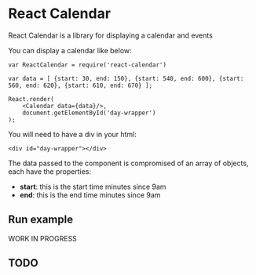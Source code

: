 # React Calendar
React Calendar is a library for displaying a calendar and events

You can display a calendar like below:

```
var ReactCalendar = require('react-calendar')

var data = [ {start: 30, end: 150}, {start: 540, end: 600}, {start: 560, end: 620}, {start: 610, end: 670} ];

React.render(
    <Calendar data={data}/>,
    document.getElementById('day-wrapper')
);

```

You will need to have a div in your html:

```
<div id="day-wrapper"></div>
```

The data passed to the component is compromised of an array of objects, each have the properties:
* **start**: this is the start time minutes since 9am
* **end**: this is the end time minutes since 9am


## Run example


WORK IN PROGRESS
## TODO

